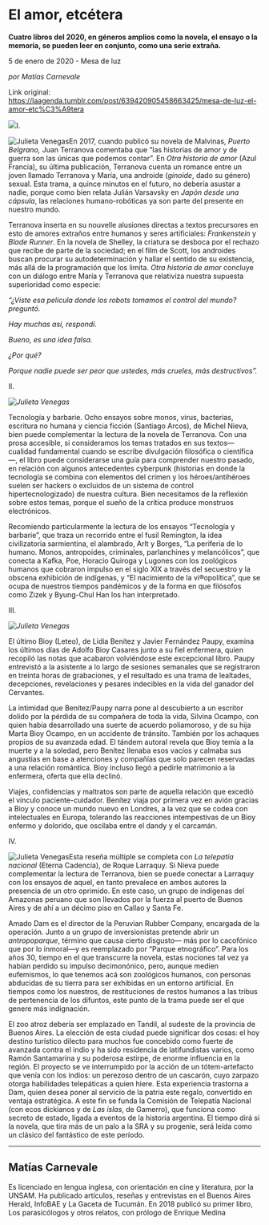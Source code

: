 # El amor, etcétera

**Cuatro libros del 2020, en géneros amplios como la novela, el ensayo o la memoria, se pueden leer en conjunto, como una serie extraña.**

5 de enero de 2020 - Mesa de luz

_por Matías Carnevale_

Link original: https://laagenda.tumblr.com/post/639420905458663425/mesa-de-luz-el-amor-etc%C3%A9tera

![](https://64.media.tumblr.com/3ba147cdd0550be1ca443b0a58a1d9f8/32f227c7ab9bc7bb-d7/s500x750/fcc9ca19a70e39df264b75eff572a1668536b7ca.jpg)I.

![Julieta Venegas](https://64.media.tumblr.com/21775d8135045ceb25e071446691ab4f/32f227c7ab9bc7bb-e6/s250x400/5f7eb22abe73b35f06582bfac9a6ed76e4c6da8b.jpg)En 2017, cuando publicó su novela de Malvinas, *Puerto Belgrano,* Juan Terranova comentaba
que “las historias de amor y de guerra son las únicas que podemos contar”. En *Otra historia de amor* (Azul
Francia), su última publicación, Terranova cuenta un romance entre un joven
llamado Terranova y María, una androide (*ginoide*,
dado su género) sexual. Esta trama, a quince minutos en el futuro, no debería
asustar a nadie, porque como bien relata Julián Varsavsky en *Japón desde una cápsula*, las relaciones
humano-robóticas ya son parte del presente en nuestro mundo. 

Terranova inserta en su nouvelle alusiones directas a
textos precursores en esto de amores extraños entre humanos y seres
artificiales: *Frankenstein* y *Blade Runner*. En la novela de Shelley,
la criatura se desboca por el rechazo que recibe de parte de la sociedad; en el
film de Scott, los androides buscan procurar su autodeterminación y hallar el
sentido de su existencia, más allá de la programación que los limita. *Otra historia de amor* concluye con un
diálogo entre María y Terranova que relativiza nuestra supuesta superioridad
como especie: 

*“¿Viste esa película donde los robots tomamos el
control del mundo? preguntó.* 

*Hay muchas así, respondí.*

*Bueno, es una idea falsa.* 

*¿Por qué?*

*Porque nadie puede ser peor que ustedes, más crueles,
más destructivos”.*

II. 

*![Julieta Venegas](https://64.media.tumblr.com/1e760e9788be18d6741b8f8d82da2ab5/32f227c7ab9bc7bb-95/s250x400/7c760db15cd94bf60d9d55af18c40004c222e481.jpg)*

Tecnología
y barbarie. Ocho ensayos sobre monos, virus, bacterias, escritura no humana y
ciencia ficción (Santiago
Arcos), de Michel Nieva, bien puede complementar la lectura de la novela de
Terranova. Con una prosa accesible, si consideramos los temas tratados en sus
textos—cualidad fundamental cuando se escribe divulgación filosófica o
científica—, el libro puede considerarse una guía para comprender nuestro pasado,
en relación con algunos antecedentes cyberpunk (historias en donde la
tecnología se combina con elementos del crimen y los héroes/antihéroes suelen
ser hackers o excluidos de un sistema de control hipertecnologizado) de nuestra
cultura. Bien necesitamos de la reflexión sobre estos temas, porque el sueño de
la crítica produce monstruos electrónicos. 

Recomiendo particularmente la lectura de los ensayos
“Tecnología y barbarie”, que traza un recorrido entre el fusil Remington, la
idea civilizatoria sarmientina, el alambrado, Arlt y Borges, “La periferia de
lo humano. Monos, antropoides, criminales, parlanchines y melancólicos”, que conecta
a Kafka, Poe, Horacio Quiroga y Lugones con los zoológicos humanos que cobraron
impulso en el siglo XIX a través del secuestro y la obscena exhibición de
indígenas, y “El nacimiento de la vi®opolítica”, que se ocupa de nuestros
tiempos pandémicos y de la forma en que filósofos como Zizek y Byung-Chul Han
los han interpretado.

III.

*![Julieta Venegas](https://64.media.tumblr.com/7846f7605ab88124bff4439421a95aa8/32f227c7ab9bc7bb-ef/s250x400/89351b4d45f670ff37d60964195b884ff1d3c303.jpg)*

El último
Bioy (Leteo), de Lidia Benítez y Javier Fernández
Paupy, examina los últimos días de Adolfo Bioy Casares junto a su fiel
enfermera, quien recopiló las notas que acabaron volviéndose este excepcional
libro. Paupy entrevistó a la asistente a lo largo de sesiones semanales que se
registraron en treinta horas de grabaciones, y el resultado es una trama de
lealtades, decepciones, revelaciones y pesares indecibles en la vida del
ganador del Cervantes. 

La intimidad que Benítez/Paupy narra pone al descubierto
a un escritor dolido por la pérdida de su compañera de toda la vida, Silvina
Ocampo, con quien había desarrollado una suerte de acuerdo poliamoroso, y de su
hija Marta Bioy Ocampo, en un accidente de tránsito. También por los achaques
propios de su avanzada edad. El tándem autoral revela que Bioy temía a la
muerte y a la soledad, pero Benítez llenaba esos vacíos y calmaba sus angustias
en base a atenciones y compañías que solo parecen reservadas a una relación
romántica. Bioy incluso llegó a pedirle matrimonio a la enfermera, oferta que
ella declinó. 

Viajes, confidencias y maltratos son parte de aquella
relación que excedió el vínculo paciente-cuidador. Benítez viaja por primera
vez en avión gracias a Bioy y conoce un mundo nuevo en Londres, a la vez que se
codea con intelectuales en Europa, tolerando las reacciones intempestivas de un
Bioy enfermo y dolorido, que oscilaba entre el dandy y el carcamán. 

IV.

![Julieta Venegas](https://64.media.tumblr.com/4dc5205075debdcb985ffd91a14d3e8f/32f227c7ab9bc7bb-b6/s250x400/66e2ef9df002f8f9439db9700ddb96de522ab12e.jpg)Esta reseña múltiple se completa con *La telepatía nacional* (Eterna
Cadencia), de Roque Larraquy. Si Nieva puede complementar la lectura de
Terranova, bien se puede conectar a Larraquy con los ensayos de aquel, en tanto
prevalece en ambos autores la presencia de un otro oprimido. En este caso, un
grupo de indígenas del Amazonas peruano que son llevados por la fuerza al
puerto de Buenos Aires y de ahí a un décimo piso en Callao y Santa Fe.

Amado Dam es el director de la Peruvian Rubber Company,
encargada de la operación. Junto a un grupo de inversionistas pretende abrir un
*antropoparque*, término que causa
cierto disgusto— más por lo cacofónico que por lo inmoral—y es reemplazado por
“Parque etnográfico”. Para los años 30, tiempo en el que transcurre la novela,
estas nociones tal vez ya habían perdido su impulso decimonónico, pero, aunque
medien eufemismos, lo que tenemos acá son zoológicos humanos, con personas
abducidas de su tierra para ser exhibidas en un entorno artificial. En tiempos
como los nuestros, de restituciones de restos humanos a las tribus de
pertenencia de los difuntos, este punto de la trama puede ser el que genere más
indignación. 

El zoo atroz debería ser emplazado en Tandil, al
sudeste de la provincia de Buenos Aires. La elección de esta ciudad puede significar
dos cosas: el hoy destino turístico dilecto para muchos fue concebido como
fuerte de avanzada contra el indio y ha sido residencia de latifundistas
varios, como Ramón Santamarina y su poderosa estirpe, de enorme influencia en
la región. El proyecto se ve interrumpido por la acción de un tótem-artefacto que
venía con los indios: un perezoso dentro de un cascarón, cuyo zarpazo otorga
habilidades telepáticas a quien hiere. Esta experiencia trastorna a Dam, quien
desea poner al servicio de la patria este regalo, convertido en ventaja
estratégica. A este fin se funda la Comisión de Telepatía Nacional (con ecos
dickianos y de *Las islas*, de Gamerro),
que funciona como secreto de estado, ligada a eventos de la historia argentina.
El tiempo dirá si la novela, que tira más de un palo a la SRA y su progenie,
será leída como un clásico del fantástico de este período.



---

Matías Carnevale
----------------

 Es licenciado en lengua inglesa, con orientación en cine y literatura, por la UNSAM. Ha publicado artículos, reseñas y entrevistas en el Buenos Aires Herald, InfoBAE y La Gaceta de Tucumán. En 2018 publicó su primer libro, Los parasicólogos y otros relatos, con prólogo de Enrique Medina 

